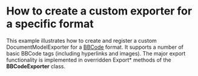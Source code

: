 # How to create a custom exporter for a specific format


<p>This example illustrates how to create and register a custom DocumentModelExporter for a <a href="http://www.bbcode.org/"><u>BBCode</u></a> format. It supports a number of basic BBCode tags (including hyperlinks and images). The major export functionality is implemented in overridden Export* methods of the <strong>BBCodeExporter</strong> class.</p>

<br/>


